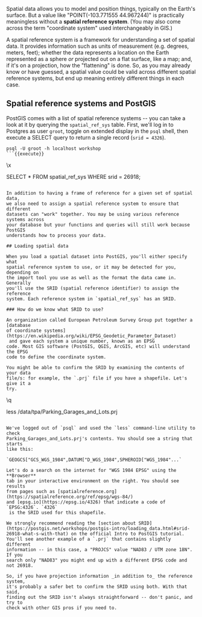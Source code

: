 Spatial data allows you to model and position things, typically on the Earth's 
surface. But a value like "POINT(-103.771555 44.967244)" is practically 
meaningless without a **spatial reference system**. (You may also come across the 
term "coordinate system" used interchangeably in GIS.)
 
A spatial reference system is a framework for understanding a set of spatial 
data. It provides information such as units of measurement (e.g. degrees, 
meters, feet); whether the data represents a location on the Earth represented as a 
sphere _or_  projected out on a flat surface, like a map; and, if it's on a 
projection, how the "flattening" is done. So, as you may already know or have 
guessed, a spatial value could be valid across different spatial reference 
systems, but end up meaning entirely different things in each case. 

## Spatial reference systems and PostGIS

PostGIS comes with a list of spatial reference systems -- you can take a 
look at it by querying the `spatial_ref_sys` table. First, we'll log in to Postgres 
as user `groot`, toggle on extended display in the `psql` shell, then execute 
a SELECT query to return a single record (`srid = 4326`).

```
psql -U groot -h localhost workshop
```{{execute}}
```
\x

SELECT * FROM spatial_ref_sys WHERE srid = 26918;
```{{execute}}

In addition to having a frame of reference for a given set of spatial data, 
we also need to assign a spatial reference system to ensure that different 
datasets can "work" together. You may be using various reference systems across 
your database but your functions and queries will still work because PostGIS 
understands how to process your data. 

## Loading spatial data

When you load a spatial dataset into PostGIS, you'll either specify what 
spatial reference system to use, or it may be detected for you, depending on 
the import tool you use as well as the format the data came in. Generally 
you'll use the SRID (spatial reference identifier) to assign the reference 
system. Each reference system in `spatial_ref_sys` has an SRID.

### How do we know what SRID to use?

An organization called European Petroleum Survey Group put together a [database 
of coordinate systems](https://en.wikipedia.org/wiki/EPSG_Geodetic_Parameter_Dataset)
 and gave each system a unique number, known as an EPSG 
code. Most GIS software (PostGIS, QGIS, ArcGIS, etc) will understand the EPSG 
code to define the coordinate system.  

You might be able to confirm the SRID by examining the contents of your data 
file/s: for example, the `.prj` file if you have a shapefile. Let's give it a 
try.

```
\q

less /data/tpa/Parking_Garages_and_Lots.prj
```{{execute}}

We've logged out of `psql` and used the `less` command-line utility to check 
Parking_Garages_and_Lots.prj's contents. You should see a string that starts 
like this:

`GEOGCS["GCS_WGS_1984",DATUM["D_WGS_1984",SPHEROID["WGS_1984"...`

Let's do a search on the internet for "WGS 1984 EPSG" using the **Browser** 
tab in your interactive environment on the right. You should see results 
from pages such as [spatialreference.org](https://spatialreference.org/ref/epsg/wgs-84/)
and [epsg.io](https://epsg.io/4326) that indicate a code of `EPSG:4326`. `4326`
 is the SRID used for this shapefile.

We strongly recommend reading the [section about SRID](https://postgis.net/workshops/postgis-intro/loading_data.html#srid-26918-what-s-with-that) on the official Intro to PostGIS tutorial.
You'll see another example of a `.prj` that contains slightly different 
information -- in this case, a "PROJCS" value "NAD83 / UTM zone 18N". If you 
search only "NAD83" you might end up with a different EPSG code and not 26918.

So, if you have projection information _in addition to_ the reference system, 
it's probably a safer bet to confirm the SRID using both. With that said, 
finding out the SRID isn't always straightforward -- don't panic, and try to 
check with other GIS pros if you need to.
